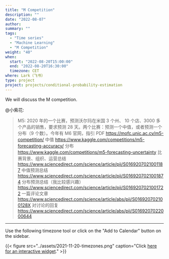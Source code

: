 ```yaml
---
title: "M Competition"
description: ""
date: "2022-08-07"
author:
summary: ""
tags:
  - "Time series"
  - "Machine Learning"
  - "M Competition"
weight: "40"
when:
  start: "2022-08-20T15:00:00"
  end: "2022-08-20T16:30:00"
  timezone: CET
where: Lark（飞书）
type: project
project: projects/conditional-probability-estimation
---
```


We will discuss the M competition.

@小紫花:
> M5: 2020 年的一个比赛，预测沃尔玛在米国 3 个州、 10 个店、3000 多个产品的销售，要求预测 28 天。两个比赛：预测一个中值，或者预测一个分布（9 个数）。今年有 M6
> 官网，指引 PDF https://mofc.unic.ac.cy/m5-competition/
> 中值 https://www.kaggle.com/competitions/m5-forecasting-accuracy/
> 分布 https://www.kaggle.com/competitions/m5-forecasting-uncertainty
> 比赛背景、组织、运营总结 https://www.sciencedirect.com/science/article/pii/S0169207021001187
> 中值预测总结 https://www.sciencedirect.com/science/article/pii/S0169207021001874
> 分布预测总结（我比较感兴趣） https://www.sciencedirect.com/science/article/pii/S0169207021001722
> 一篇评论文章 https://www.sciencedirect.com/science/article/abs/pii/S016920702100128X
> 对讨论的回复 https://www.sciencedirect.com/science/article/abs/pii/S0169207022000644


---

Use the following timezone tool or click on the "Add to Calendar" button on the sidebar.

{{< figure src="../assets/2021-11-20-timezones.png" caption="Click [here for an interactive widget](https://www.worldtimebuddy.com/?qm=1&lid=1816670,2950159,5,8&h=1816670&date=2021-11-20&sln=21-22.5&hf=1)." >}}



